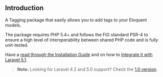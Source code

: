 ## Introduction

A Tagging package that easily allows you to add tags to your Eloquent models.

The package requires PHP 5.4+ and follows the FIG standard PSR-4 to ensure a high level of interoperability between shared PHP code and is fully unit-tested.

Have a [read through the Installation Guide](#installation) and on how to [Integrate it with Laravel 5.1](#laravel).

> **Note:** Looking for Laravel 4.2 and 5.0 support? Check the [1.0 version](https://cartalyst.com/manual/tags/1.0).
